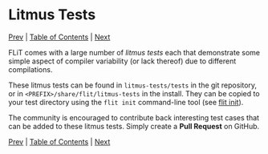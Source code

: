 # Litmus Tests

[Prev](installation.md)
|
[Table of Contents](README.md)
|
[Next](flit-command-line.md)

FLiT comes with a large number of _litmus tests_ each that demonstrate some
simple aspect of compiler variability (or lack thereof) due to different
compilations.

These litmus tests can be found in `litmus-tests/tests` in the git repository,
or in `<PREFIX>/share/flit/litmus-tests` in the install.  They can be copied to
your test directory using the `flit init` command-line tool (see [flit
init](flit-command-line.md#flit-init)).

The community is encouraged to contribute back interesting test cases that can
be added to these litmus tests.  Simply create a **Pull Request** on GitHub.

[Prev](installation.md)
|
[Table of Contents](README.md)
|
[Next](flit-command-line.md)
